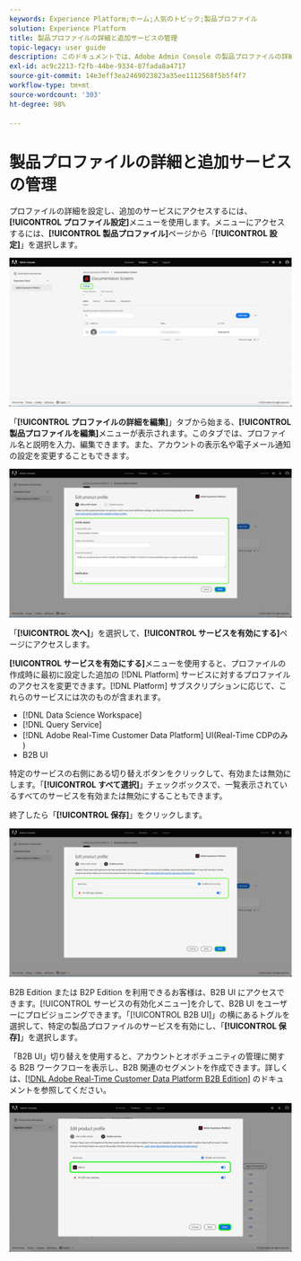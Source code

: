```yaml
---
keywords: Experience Platform;ホーム;人気のトピック;製品プロファイル
solution: Experience Platform
title: 製品プロファイルの詳細と追加サービスの管理
topic-legacy: user guide
description: このドキュメントでは、Adobe Admin Console の製品プロファイルの詳細および追加サービスを管理するために必要な手順を説明します。プロファイルの詳細を設定し、追加のサービスにアクセスするには、プロファイル設定メニューを使用します。
exl-id: ac9c2213-f2fb-44be-9334-87fada8a4717
source-git-commit: 14e3eff3ea2469023823a35ee1112568f5b5f4f7
workflow-type: tm+mt
source-wordcount: '303'
ht-degree: 98%

---
```


# 製品プロファイルの詳細と追加サービスの管理

プロファイルの詳細を設定し、追加のサービスにアクセスするには、**[!UICONTROL プロファイル設定]**&#x200B;メニューを使用します。メニューにアクセスするには、**[!UICONTROL 製品プロファイル]**&#x200B;ページから「**[!UICONTROL 設定]**」を選択します。

![設定](../images/settings.png)

「**[!UICONTROL プロファイルの詳細を編集]**」タブから始まる、**[!UICONTROL 製品プロファイルを編集]**&#x200B;メニューが表示されます。このタブでは、プロファイル名と説明を入力、編集できます。また、アカウントの表示名や電子メール通知の設定を変更することもできます。

![edit-product-profile](../images/edit-product-profile.png)

「**[!UICONTROL 次へ]**」を選択して、**[!UICONTROL サービスを有効にする]**&#x200B;ページにアクセスします。

**[!UICONTROL サービスを有効にする]**&#x200B;メニューを使用すると、プロファイルの作成時に最初に設定した追加の [!DNL Platform] サービスに対するプロファイルのアクセスを変更できます。[!DNL Platform] サブスクリプションに応じて、これらのサービスには次のものが含まれます。

- [!DNL Data Science Workspace]
- [!DNL Query Service]
- [!DNL Adobe Real-Time Customer Data Platform] UI(Real-Time CDPのみ )
- B2B UI

特定のサービスの右側にある切り替えボタンをクリックして、有効または無効にします。「**[!UICONTROL すべて選択]**」チェックボックスで、一覧表示されているすべてのサービスを有効または無効にすることもできます。

終了したら「**[!UICONTROL 保存]**」をクリックします。

![enable-services](../images/enable-services.png)

B2B Edition または B2P Edition を利用できるお客様は、B2B UI にアクセスできます。[!UICONTROL サービスの有効化メニュー]を介して、B2B UI をユーザーにプロビジョニングできます。「[!UICONTROL B2B UI]」の横にあるトグルを選択して、特定の製品プロファイルのサービスを有効にし、「**[!UICONTROL 保存]**」を選択します。

「B2B UI」切り替えを使用すると、アカウントとオポチュニティの管理に関する B2B ワークフローを表示し、B2B 関連のセグメントを作成できます。詳しくは、[[!DNL Adobe Real-Time Customer Data Platform B2B Edition]](../../rtcdp/b2b-overview.md) のドキュメントを参照してください。

![enable-b2b](../images/enable-b2b.png)